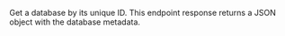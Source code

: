 Get a database by its unique ID.
This endpoint response returns a JSON object with the database metadata.
